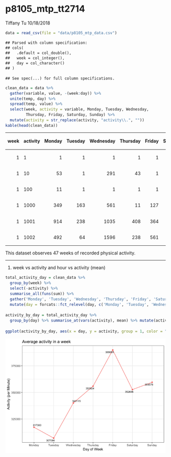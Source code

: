 p8105\_mtp\_tt2714
================
Tiffany Tu
10/18/2018

``` r
data = read_csv(file = "data/p8105_mtp_data.csv") 
```

    ## Parsed with column specification:
    ## cols(
    ##   .default = col_double(),
    ##   week = col_integer(),
    ##   day = col_character()
    ## )

    ## See spec(...) for full column specifications.

``` r
clean_data = data %>% 
  gather(variable, value, -(week:day)) %>% 
  unite(temp, day) %>% 
  spread(temp, value) %>% 
  select(week, activity = variable, Monday, Tuesday, Wednesday, 
         Thursday, Friday, Saturday, Sunday) %>% 
  mutate(activity = str_replace(activity, "activity\\.", ""))
kable(head(clean_data))
```

<table>

<thead>

<tr>

<th style="text-align:right;">

week

</th>

<th style="text-align:left;">

activity

</th>

<th style="text-align:right;">

Monday

</th>

<th style="text-align:right;">

Tuesday

</th>

<th style="text-align:right;">

Wednesday

</th>

<th style="text-align:right;">

Thursday

</th>

<th style="text-align:right;">

Friday

</th>

<th style="text-align:right;">

Saturday

</th>

<th style="text-align:right;">

Sunday

</th>

</tr>

</thead>

<tbody>

<tr>

<td style="text-align:right;">

1

</td>

<td style="text-align:left;">

1

</td>

<td style="text-align:right;">

1

</td>

<td style="text-align:right;">

1

</td>

<td style="text-align:right;">

1

</td>

<td style="text-align:right;">

1

</td>

<td style="text-align:right;">

1

</td>

<td style="text-align:right;">

1

</td>

<td style="text-align:right;">

1

</td>

</tr>

<tr>

<td style="text-align:right;">

1

</td>

<td style="text-align:left;">

10

</td>

<td style="text-align:right;">

53

</td>

<td style="text-align:right;">

1

</td>

<td style="text-align:right;">

291

</td>

<td style="text-align:right;">

43

</td>

<td style="text-align:right;">

1

</td>

<td style="text-align:right;">

1

</td>

<td style="text-align:right;">

1

</td>

</tr>

<tr>

<td style="text-align:right;">

1

</td>

<td style="text-align:left;">

100

</td>

<td style="text-align:right;">

11

</td>

<td style="text-align:right;">

1

</td>

<td style="text-align:right;">

1

</td>

<td style="text-align:right;">

1

</td>

<td style="text-align:right;">

1

</td>

<td style="text-align:right;">

1

</td>

<td style="text-align:right;">

1

</td>

</tr>

<tr>

<td style="text-align:right;">

1

</td>

<td style="text-align:left;">

1000

</td>

<td style="text-align:right;">

349

</td>

<td style="text-align:right;">

163

</td>

<td style="text-align:right;">

561

</td>

<td style="text-align:right;">

11

</td>

<td style="text-align:right;">

127

</td>

<td style="text-align:right;">

1

</td>

<td style="text-align:right;">

305

</td>

</tr>

<tr>

<td style="text-align:right;">

1

</td>

<td style="text-align:left;">

1001

</td>

<td style="text-align:right;">

914

</td>

<td style="text-align:right;">

238

</td>

<td style="text-align:right;">

1035

</td>

<td style="text-align:right;">

408

</td>

<td style="text-align:right;">

364

</td>

<td style="text-align:right;">

1

</td>

<td style="text-align:right;">

276

</td>

</tr>

<tr>

<td style="text-align:right;">

1

</td>

<td style="text-align:left;">

1002

</td>

<td style="text-align:right;">

492

</td>

<td style="text-align:right;">

64

</td>

<td style="text-align:right;">

1596

</td>

<td style="text-align:right;">

238

</td>

<td style="text-align:right;">

561

</td>

<td style="text-align:right;">

1

</td>

<td style="text-align:right;">

425

</td>

</tr>

</tbody>

</table>

This dataset observes 47 weeks of recorded physical activity.

-----

1.  week vs activity and hour vs activity (mean)

<!-- end list -->

``` r
total_activity_day = clean_data %>% 
  group_by(week) %>% 
  select(-activity) %>% 
  summarise_all(funs(sum)) %>% 
  gather('Monday', 'Tuesday', 'Wednesday', 'Thursday', 'Friday', 'Saturday', 'Sunday', key = "day", value = "activity") %>% 
  mutate(day = forcats::fct_relevel(day, c('Monday', 'Tuesday', 'Wednesday', 'Thursday', 'Friday', 'Saturday', 'Sunday'))) 

activity_by_day = total_activity_day %>%
  group_by(day) %>% summarise_at(vars(activity), mean) %>% mutate(activity, activity = round(activity))

ggplot(activity_by_day, aes(x = day, y = activity, group = 1, color = "red")) + geom_point() + geom_line() + geom_text_repel(aes(label = activity), size = 2.8, color = "black") + theme_bw() + labs(title = "Average activity in a week", x = "Day of Week", y = "Activity (per Minute)") + theme(legend.position = "none")
```

![](p8105_mtp_tt2714_files/figure-gfm/unnamed-chunk-3-1.png)<!-- -->

